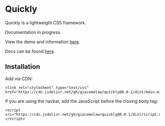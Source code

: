 # Quickly
Quickly is a lightweight CSS framework.

Documentation in progress.

View the demo and information [here](https://giacomolaw.me/quickly/index).

Docs can be found [here](https://github.com/GiacomoLaw/quickly/wiki/).

## Installation
Add via CDN:

```
<link rel="stylesheet" type="text/css" href="https://cdn.jsdelivr.net/gh/giacomolaw/quickly@0.0.1/dist/main.min.css">
```

If you are using the navbar, add the JavaScript before the closing body tag:

```
<script src="https://cdn.jsdelivr.net/gh/giacomolaw/quickly@0.0.1/dist/script.min.js"></script>
```